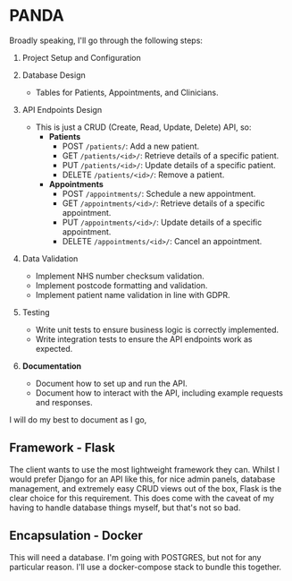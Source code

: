 # PANDA

Broadly speaking, I'll go through the following steps:

1. Project Setup and Configuration
2. Database Design
   - Tables for Patients, Appointments, and Clinicians.
3. API Endpoints Design
   - This is just a CRUD (Create, Read, Update, Delete) API, so:
     - **Patients**
       - POST `/patients/`: Add a new patient.
       - GET `/patients/<id>/`: Retrieve details of a specific patient.
       - PUT `/patients/<id>/`: Update details of a specific patient.
       - DELETE `/patients/<id>/`: Remove a patient.
     - **Appointments**
       - POST `/appointments/`: Schedule a new appointment.
       - GET `/appointments/<id>/`: Retrieve details of a specific appointment.
       - PUT `/appointments/<id>/`: Update details of a specific appointment.
       - DELETE `/appointments/<id>/`: Cancel an appointment.
4. Data Validation
   - Implement NHS number checksum validation.
   - Implement postcode formatting and validation.
   - Implement patient name validation in line with GDPR.

6. Testing
   - Write unit tests to ensure business logic is correctly implemented.
   - Write integration tests to ensure the API endpoints work as expected.

7. **Documentation**
   - Document how to set up and run the API.
   - Document how to interact with the API, including example requests and responses.

I will do my best to document as I go, 

## Framework - Flask

The client wants to use the most lightweight framework they can. Whilst I would prefer Django for an API like this, for nice admin panels, database management, and extremely easy CRUD views out of the box, Flask is the clear choice for this requirement. This does come with the caveat of my having to handle database things myself, but that's not so bad.

## Encapsulation - Docker

This will need a database. I'm going with POSTGRES, but not for any particular reason. I'll use a docker-compose stack to bundle this together. 
